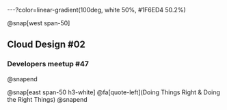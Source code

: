 ---?color=linear-gradient(100deg, white 50%, #1F6ED4 50.2%)

@snap[west span-50]
## Cloud Design #02
### Developers meetup #47
@snapend

@snap[east span-50 h3-white]
@fa[quote-left](Doing Things Right & Doing the Right Things)
@snapend